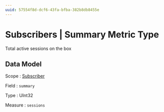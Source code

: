 ```yaml
---
uuid: 57554f8d-dcf6-43fa-bfba-382b8db8455e
---
```

# Subscribers | Summary Metric Type

Total active sessions on the box

## Data Model

Scope
: [Subscriber](../../scopes/subscriber.md)

Field
: `summary`

Type
: UInt32

Measure
: `sessions`
